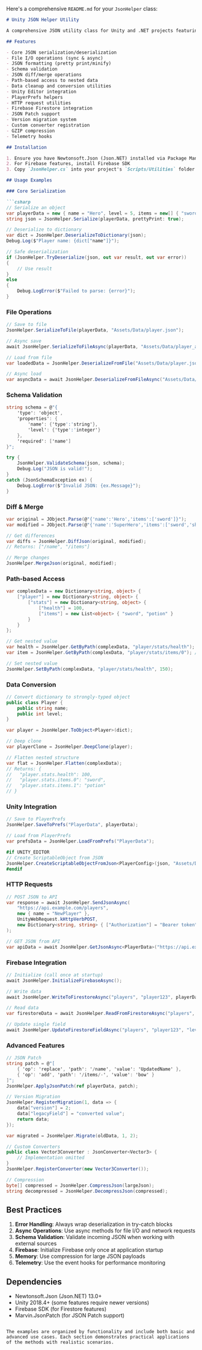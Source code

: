 Here's a comprehensive `README.md` for your `JsonHelper` class:

```markdown
# Unity JSON Helper Utility

A comprehensive JSON utility class for Unity and .NET projects featuring serialization, deserialization, file I/O, schema validation, diff/merge operations, HTTP requests, Firestore integration, and more.

## Features

- Core JSON serialization/deserialization
- File I/O operations (sync & async)
- JSON formatting (pretty print/minify)
- Schema validation
- JSON diff/merge operations
- Path-based access to nested data
- Data cleanup and conversion utilities
- Unity Editor integration
- PlayerPrefs helpers
- HTTP request utilities
- Firebase Firestore integration
- JSON Patch support
- Version migration system
- Custom converter registration
- GZIP compression
- Telemetry hooks

## Installation

1. Ensure you have Newtonsoft.Json (Json.NET) installed via Package Manager
2. For Firebase features, install Firebase SDK
3. Copy `JsonHelper.cs` into your project's `Scripts/Utilities` folder

## Usage Examples

### Core Serialization

```csharp
// Serialize an object
var playerData = new { name = "Hero", level = 5, items = new[] { "sword", "shield" } };
string json = JsonHelper.Serialize(playerData, prettyPrint: true);

// Deserialize to dictionary
var dict = JsonHelper.DeserializeToDictionary(json);
Debug.Log($"Player name: {dict["name"]}");

// Safe deserialization
if (JsonHelper.TryDeserialize(json, out var result, out var error))
{
    // Use result
}
else
{
    Debug.LogError($"Failed to parse: {error}");
}
```

### File Operations

```csharp
// Save to file
JsonHelper.SerializeToFile(playerData, "Assets/Data/player.json");

// Async save
await JsonHelper.SerializeToFileAsync(playerData, "Assets/Data/player_async.json");

// Load from file
var loadedData = JsonHelper.DeserializeFromFile("Assets/Data/player.json");

// Async load
var asyncData = await JsonHelper.DeserializeFromFileAsync("Assets/Data/player_async.json");
```

### Schema Validation

```csharp
string schema = @"{
    'type': 'object',
    'properties': {
        'name': {'type':'string'},
        'level': {'type':'integer'}
    },
    'required': ['name']
}";

try {
    JsonHelper.ValidateSchema(json, schema);
    Debug.Log("JSON is valid!");
}
catch (JsonSchemaException ex) {
    Debug.LogError($"Invalid JSON: {ex.Message}");
}
```

### Diff & Merge

```csharp
var original = JObject.Parse(@"{'name':'Hero','items':['sword']}");
var modified = JObject.Parse(@"{'name':'SuperHero','items':['sword','shield']}");

// Get differences
var diffs = JsonHelper.DiffJson(original, modified);
// Returns: ["/name", "/items"]

// Merge changes
JsonHelper.MergeJson(original, modified);
```

### Path-based Access

```csharp
var complexData = new Dictionary<string, object> {
    ["player"] = new Dictionary<string, object> {
        ["stats"] = new Dictionary<string, object> {
            ["health"] = 100,
            ["items"] = new List<object> { "sword", "potion" }
        }
    }
};

// Get nested value
var health = JsonHelper.GetByPath(complexData, "player/stats/health"); // 100
var item = JsonHelper.GetByPath(complexData, "player/stats/items/0"); // "sword"

// Set nested value
JsonHelper.SetByPath(complexData, "player/stats/health", 150);
```

### Data Conversion

```csharp
// Convert dictionary to strongly-typed object
public class Player {
    public string name;
    public int level;
}

var player = JsonHelper.ToObject<Player>(dict);

// Deep clone
var playerClone = JsonHelper.DeepClone(player);

// Flatten nested structure
var flat = JsonHelper.Flatten(complexData);
// Returns: {
//   "player.stats.health": 100,
//   "player.stats.items.0": "sword",
//   "player.stats.items.1": "potion"
// }
```

### Unity Integration

```csharp
// Save to PlayerPrefs
JsonHelper.SaveToPrefs("PlayerData", playerData);

// Load from PlayerPrefs
var prefsData = JsonHelper.LoadFromPrefs("PlayerData");

#if UNITY_EDITOR
// Create ScriptableObject from JSON
JsonHelper.CreateScriptableObjectFromJson<PlayerConfig>(json, "Assets/Data/PlayerConfig.asset");
#endif
```

### HTTP Requests

```csharp
// POST JSON to API
var response = await JsonHelper.SendJsonAsync(
    "https://api.example.com/players",
    new { name = "NewPlayer" },
    UnityWebRequest.kHttpVerbPOST,
    new Dictionary<string, string> { ["Authorization"] = "Bearer token" }
);

// GET JSON from API
var apiData = await JsonHelper.GetJsonAsync<PlayerData>("https://api.example.com/players/123");
```

### Firebase Integration

```csharp
// Initialize (call once at startup)
await JsonHelper.InitializeFirebaseAsync();

// Write data
await JsonHelper.WriteToFirestoreAsync("players", "player123", playerData);

// Read data
var firestoreData = await JsonHelper.ReadFromFirestoreAsync("players", "player123");

// Update single field
await JsonHelper.UpdateFirestoreFieldAsync("players", "player123", "level", 6);
```

### Advanced Features

```csharp
// JSON Patch
string patch = @"[
    { 'op': 'replace', 'path': '/name', 'value': 'UpdatedName' },
    { 'op': 'add', 'path': '/items/-', 'value': 'bow' }
]";
JsonHelper.ApplyJsonPatch(ref playerData, patch);

// Version Migration
JsonHelper.RegisterMigration(1, data => {
    data["version"] = 2;
    data["legacyField"] = "converted value";
    return data;
});

var migrated = JsonHelper.Migrate(oldData, 1, 2);

// Custom Converters
public class Vector3Converter : JsonConverter<Vector3> {
    // Implementation omitted
}
JsonHelper.RegisterConverter(new Vector3Converter());

// Compression
byte[] compressed = JsonHelper.CompressJson(largeJson);
string decompressed = JsonHelper.DecompressJson(compressed);
```

## Best Practices

1. **Error Handling**: Always wrap deserialization in try-catch blocks
2. **Async Operations**: Use async methods for file I/O and network requests
3. **Schema Validation**: Validate incoming JSON when working with external sources
4. **Firebase**: Initialize Firebase only once at application startup
5. **Memory**: Use compression for large JSON payloads
6. **Telemetry**: Use the event hooks for performance monitoring

## Dependencies

- Newtonsoft.Json (Json.NET) 13.0+
- Unity 2018.4+ (some features require newer versions)
- Firebase SDK (for Firestore features)
- Marvin.JsonPatch (for JSON Patch support)

```

The examples are organized by functionality and include both basic and advanced use cases. Each section demonstrates practical applications of the methods with realistic scenarios.

